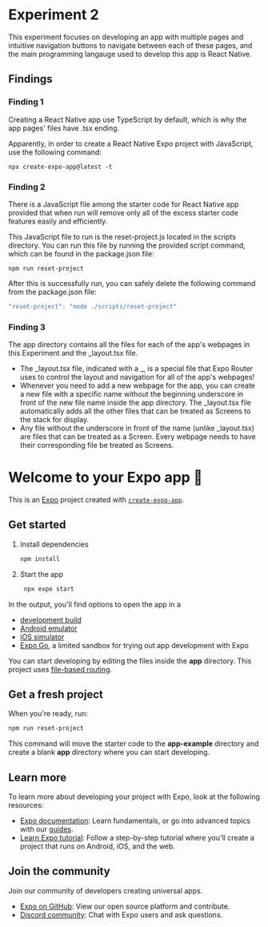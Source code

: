 # Experiment 2 
This experiment focuses on developing an app with multiple pages and intuitive navigation buttons to navigate between each of these pages, and the main programming langauge used to develop this app is React Native. 

## Findings

### Finding 1
Creating a React Native app use TypeScript by default, which is why the app pages' files have .tsx ending.

Apparently, in order to create a React Native Expo project with JavaScript, use the following command: 
```
npx create-expo-app@latest -t
```

### Finding 2
There is a JavaScript file among the starter code for React Native app provided that when run will remove only all of the excess starter code features easily and efficiently. 

This JavaScript file to run is the reset-project.js located in the scripts directory. You can run this file by running the provided script command, which can be found in the package.json file: 
```
npm run reset-project
```

After this is successfully run, you can safely delete the following command from the package.json file: 
```javascript
"reset-project": "node ./scripts/reset-project"
```

### Finding 3
The app directory contains all the files for each of the app's webpages in this Experiment and the _layout.tsx file. 
* The _layout.tsx file, indicated with a _, is a special file that Expo Router uses to control the layout and navigation for all of the app's webpages!
* Whenever you need to add a new webpage for the app, you can create a new file with a specific name without the beginning underscore in front of the new file name inside the app directory. The _layout.tsx file automatically adds all the other files that can be treated as Screens to the stack for display. 
* Any file without the underscore in front of the name (unlike _layout.tsx) are files that can be treated as a Screen. Every webpage needs to have their corresponding file be treated as Screens.

# Welcome to your Expo app 👋

This is an [Expo](https://expo.dev) project created with [`create-expo-app`](https://www.npmjs.com/package/create-expo-app).

## Get started

1. Install dependencies

   ```bash
   npm install
   ```

2. Start the app

   ```bash
    npx expo start
   ```

In the output, you'll find options to open the app in a

- [development build](https://docs.expo.dev/develop/development-builds/introduction/)
- [Android emulator](https://docs.expo.dev/workflow/android-studio-emulator/)
- [iOS simulator](https://docs.expo.dev/workflow/ios-simulator/)
- [Expo Go](https://expo.dev/go), a limited sandbox for trying out app development with Expo

You can start developing by editing the files inside the **app** directory. This project uses [file-based routing](https://docs.expo.dev/router/introduction).

## Get a fresh project

When you're ready, run:

```bash
npm run reset-project
```

This command will move the starter code to the **app-example** directory and create a blank **app** directory where you can start developing.

## Learn more

To learn more about developing your project with Expo, look at the following resources:

- [Expo documentation](https://docs.expo.dev/): Learn fundamentals, or go into advanced topics with our [guides](https://docs.expo.dev/guides).
- [Learn Expo tutorial](https://docs.expo.dev/tutorial/introduction/): Follow a step-by-step tutorial where you'll create a project that runs on Android, iOS, and the web.

## Join the community

Join our community of developers creating universal apps.

- [Expo on GitHub](https://github.com/expo/expo): View our open source platform and contribute.
- [Discord community](https://chat.expo.dev): Chat with Expo users and ask questions.
